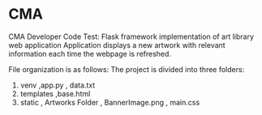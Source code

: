 # CMA
CMA Developer Code Test:
Flask framework implementation of art library web application 
Application displays a new artwork with relevant information each time the webpage is refreshed. 

File organization is as follows: The project is divided into three folders: 
  1. venv
    ,app.py
    , data.txt
  2. templates
    ,base.html
  3. static
    , Artworks Folder
    , BannerImage.png
    , main.css
  
